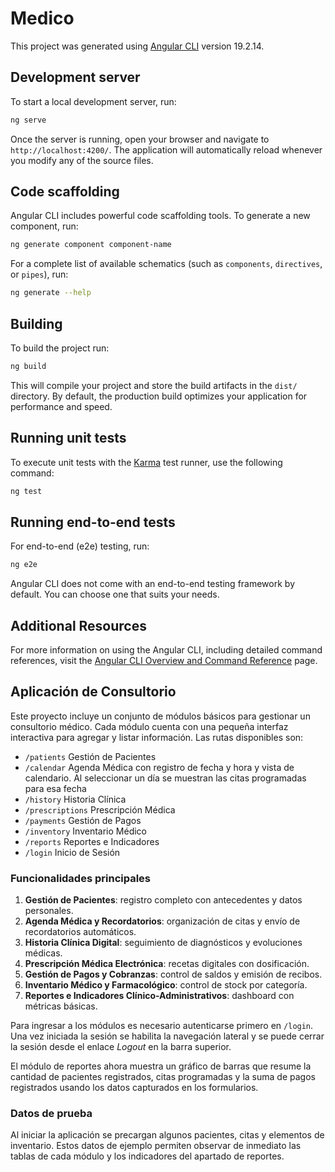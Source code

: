 # Medico

This project was generated using [Angular CLI](https://github.com/angular/angular-cli) version 19.2.14.

## Development server

To start a local development server, run:

```bash
ng serve
```

Once the server is running, open your browser and navigate to `http://localhost:4200/`. The application will automatically reload whenever you modify any of the source files.

## Code scaffolding

Angular CLI includes powerful code scaffolding tools. To generate a new component, run:

```bash
ng generate component component-name
```

For a complete list of available schematics (such as `components`, `directives`, or `pipes`), run:

```bash
ng generate --help
```

## Building

To build the project run:

```bash
ng build
```

This will compile your project and store the build artifacts in the `dist/` directory. By default, the production build optimizes your application for performance and speed.

## Running unit tests

To execute unit tests with the [Karma](https://karma-runner.github.io) test runner, use the following command:

```bash
ng test
```

## Running end-to-end tests

For end-to-end (e2e) testing, run:

```bash
ng e2e
```

Angular CLI does not come with an end-to-end testing framework by default. You can choose one that suits your needs.

## Additional Resources

For more information on using the Angular CLI, including detailed command references, visit the [Angular CLI Overview and Command Reference](https://angular.dev/tools/cli) page.

## Aplicación de Consultorio

Este proyecto incluye un conjunto de módulos básicos para gestionar un consultorio médico.
Cada módulo cuenta con una pequeña interfaz interactiva para agregar y listar información.
Las rutas disponibles son:
- `/patients` Gestión de Pacientes
- `/calendar` Agenda Médica con registro de fecha y hora y vista de calendario. Al seleccionar un día se muestran las citas programadas para esa fecha
- `/history` Historia Clínica
- `/prescriptions` Prescripción Médica
- `/payments` Gestión de Pagos
- `/inventory` Inventario Médico
- `/reports` Reportes e Indicadores
- `/login` Inicio de Sesión

### Funcionalidades principales

1. **Gestión de Pacientes**: registro completo con antecedentes y datos personales.
2. **Agenda Médica y Recordatorios**: organización de citas y envío de recordatorios automáticos.
3. **Historia Clínica Digital**: seguimiento de diagnósticos y evoluciones médicas.
4. **Prescripción Médica Electrónica**: recetas digitales con dosificación.
5. **Gestión de Pagos y Cobranzas**: control de saldos y emisión de recibos.
6. **Inventario Médico y Farmacológico**: control de stock por categoría.
7. **Reportes e Indicadores Clínico-Administrativos**: dashboard con métricas básicas.

Para ingresar a los módulos es necesario autenticarse primero en `/login`. Una
vez iniciada la sesión se habilita la navegación lateral y se puede cerrar la
sesión desde el enlace *Logout* en la barra superior.

El módulo de reportes ahora muestra un gráfico de barras que resume la cantidad
de pacientes registrados, citas programadas y la suma de pagos registrados usando
los datos capturados en los formularios.

### Datos de prueba

Al iniciar la aplicación se precargan algunos pacientes, citas y elementos de inventario. Estos datos de ejemplo permiten observar de inmediato las tablas de cada módulo y los indicadores del apartado de reportes.
